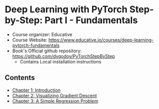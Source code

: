 Deep Learning with PyTorch Step-by-Step: Part I - Fundamentals
==============================================================

- Course organizer: Educative
- Course Website: https://www.educative.io/courses/deep-learning-pytorch-fundamentals
- Book's Official github repository: https://github.com/dvgodoy/PyTorchStepByStep
    - Contains Local installation instructions

Contents
--------
- [Chapter 1: Introduction](./notes/Chapter_1.md)
- [Chapter 2: Visualizing Gradient Descent](./notes/Chapter_2.md)
- [Chapter 3: A Simple Regression Problem](./notes/Chapter_3.md)
